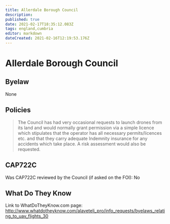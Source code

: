 ```yaml
---
title: Allerdale Borough Council
description: 
published: true
date: 2021-02-17T18:35:12.083Z
tags: england,cumbria
editor: markdown
dateCreated: 2021-02-16T12:19:53.176Z
---
```


# Allerdale Borough Council


## Byelaw
None

## Policies
> The Council has had very occasional requests to launch drones from its land and would normally grant permission via a simple licence which stipulates that the operator has all necessary permits/licences etc. and that they carry adequate Indemnity insurance for any accidents which take place.  A risk assessment would also be requested.

## CAP722C

Was CAP722C reviewed by the Council (if asked on the FOI): No

## What Do They Know

Link to WhatDoTheyKnow.com page:
http://www.whatdotheyknow.com/alaveteli_pro/info_requests/byelaws_relating_to_uav_flights_30

